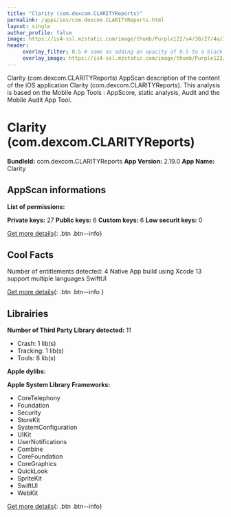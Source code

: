```yaml
---
title: "Clarity (com.dexcom.CLARITYReports)"
permalink: /apps/ios/com.dexcom.CLARITYReports.html
layout: single
author_profile: false
image: https://is4-ssl.mzstatic.com/image/thumb/Purple122/v4/38/27/4a/38274aad-686c-6790-c0f4-c4c72aadcd80/AppIcon-0-1x_U007emarketing-0-5-0-0-85-220-0.png/512x512bb.jpg
header: 
     overlay_filter: 0.5 # same as adding an opacity of 0.5 to a black background
     overlay_image: https://is4-ssl.mzstatic.com/image/thumb/Purple122/v4/38/27/4a/38274aad-686c-6790-c0f4-c4c72aadcd80/AppIcon-0-1x_U007emarketing-0-5-0-0-85-220-0.png/512x512bb.jpg
---
```

Clarity (com.dexcom.CLARITYReports) AppScan description of the content of the iOS application Clarity (com.dexcom.CLARITYReports). This analysis is based on the Mobile App Tools : AppScore, static analysis, Audit and the Mobile Audit App Tool.

# Clarity (com.dexcom.CLARITYReports)

**BundleId:** com.dexcom.CLARITYReports
**App Version:** 2.19.0
**App Name:** Clarity


## AppScan informations 

**List of permissions:** 
  
  
**Private keys:** 27
**Public keys:** 6
**Custom keys:** 6
**Low securit keys:** 0
  
[Get more details](/pricing.html){: .btn .btn--info}

## Cool Facts

Number of entitlements detected: 4
Native App
build using Xcode 13
support multiple languages
SwiftUI
  
[Get more details](/pricing.html){: .btn .btn--info }

## Librairies 
**Number of Third Party Library detected:** 11
- Crash: 1 lib(s)
- Tracking: 1 lib(s)
- Tools: 8 lib(s)


**Apple dylibs:**


**Apple System Library Frameworks:**
- CoreTelephony
- Foundation
- Security
- StoreKit
- SystemConfiguration
- UIKit
- UserNotifications
- Combine
- CoreFoundation
- CoreGraphics
- QuickLook
- SpriteKit
- SwiftUI
- WebKit


  
[Get more details](/pricing.html){: .btn .btn--info}

